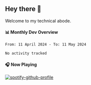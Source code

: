 ## Hey there 👋

Welcome to my technical abode.

#### 📊 Monthly Dev Overview
<!--START_SECTION:waka-->

```txt
From: 11 April 2024 - To: 11 May 2024

No activity tracked
```

<!--END_SECTION:waka-->

#### 🎧 Now Playing

[![spotify-github-profile](https://spotify-github-profile.vercel.app/api/view?uid=james2mid&cover_image=true&theme=natemoo-re)](https://open.spotify.com/user/james2mid?si=2b3baf2b09cb499e)
